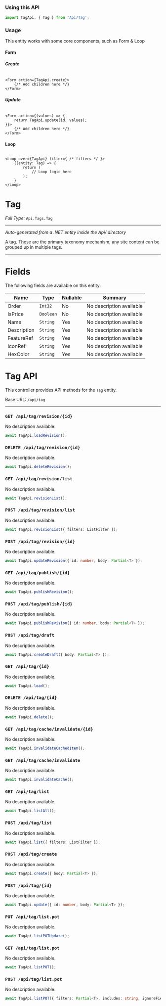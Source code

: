 ### Using this API

```typescript
import TagApi, { Tag } from 'Api/Tag';
```

### Usage

This entity works with some core components, such as Form & Loop

#### Form

##### Create

```tsx

<Form action={TagApi.create}>
    {/* Add children here */}
</Form>
```

##### Update

```tsx

<Form action={(values) => { 
    return TagApi.update(id, values); 
}}>
    {/* Add children here */}
</Form>
```

#### Loop

```tsx

<Loop over={TagApi} filter={ /* filters */ }>
    {(entity: Tag) => {
        return (
            // Loop logic here
        );
    }
</Loop>
```

# Tag

*Full Type:* `Api.Tags.Tag`



---

*Auto-generated from a .NET entity inside the Api/ directory*

A tag.
            These are the primary taxonomy mechanism; any site content can be grouped up in multiple tags.

---



# Fields

The following fields are available on this entity:

| Name        | Type      | Nullable | Summary                  |
| ----------- | --------- | -------- | ------------------------ |
| Order       | `Int32`   | No       | No description available |
| IsPrice     | `Boolean` | No       | No description available |
| Name        | `String`  | Yes      | No description available |
| Description | `String`  | Yes      | No description available |
| FeatureRef  | `String`  | Yes      | No description available |
| IconRef     | `String`  | Yes      | No description available |
| HexColor    | `String`  | Yes      | No description available |

# Tag API

This controller provides API methods for the `Tag` entity.

Base URL: `/api/tag`

---

### `GET /api/tag/revision/{id}`

No description available.

```ts
await TagApi.loadRevision();
```

### `DELETE /api/tag/revision/{id}`

No description available.

```ts
await TagApi.deleteRevision();
```

### `GET /api/tag/revision/list`

No description available.

```ts
await TagApi.revisionList();
```

### `POST /api/tag/revision/list`

No description available.

```ts
await TagApi.revisionList({ filters: ListFilter });
```

### `POST /api/tag/revision/{id}`

No description available.

```ts
await TagApi.updateRevision({ id: number, body: Partial<T> });
```

### `GET /api/tag/publish/{id}`

No description available.

```ts
await TagApi.publishRevision();
```

### `POST /api/tag/publish/{id}`

No description available.

```ts
await TagApi.publishRevision({ id: number, body: Partial<T> });
```

### `POST /api/tag/draft`

No description available.

```ts
await TagApi.createDraft({ body: Partial<T> });
```

### `GET /api/tag/{id}`

No description available.

```ts
await TagApi.load();
```

### `DELETE /api/tag/{id}`

No description available.

```ts
await TagApi.delete();
```

### `GET /api/tag/cache/invalidate/{id}`

No description available.

```ts
await TagApi.invalidateCachedItem();
```

### `GET /api/tag/cache/invalidate`

No description available.

```ts
await TagApi.invalidateCache();
```

### `GET /api/tag/list`

No description available.

```ts
await TagApi.listAll();
```

### `POST /api/tag/list`

No description available.

```ts
await TagApi.list({ filters: ListFilter });
```

### `POST /api/tag/create`

No description available.

```ts
await TagApi.create({ body: Partial<T> });
```

### `POST /api/tag/{id}`

No description available.

```ts
await TagApi.update({ id: number, body: Partial<T> });
```

### `PUT /api/tag/list.pot`

No description available.

```ts
await TagApi.listPOTUpdate();
```

### `GET /api/tag/list.pot`

No description available.

```ts
await TagApi.listPOT();
```

### `POST /api/tag/list.pot`

No description available.

```ts
await TagApi.listPOT({ filters: Partial<T>, includes: string, ignoreFields: string });
```

